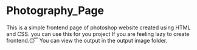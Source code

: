 # Photography_Page
This is a simple frontend page of photoshop website created using HTML and CSS.
you can use this for you project If you are feeling lazy to create frontend.😴 
You can view the output in the output image folder.
